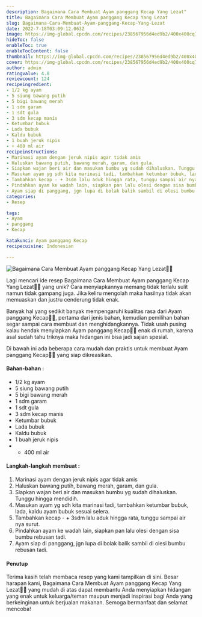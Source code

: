 ```yaml
---
description: Bagaimana Cara Membuat Ayam panggang Kecap Yang Lezat"
title: Bagaimana Cara Membuat Ayam panggang Kecap Yang Lezat
slug: Bagaimana-Cara-Membuat-Ayam-panggang-Kecap-Yang-Lezat
date: 2022-7-18T03:09:12.063Z
image: https://img-global.cpcdn.com/recipes/238567956d4ed9b2/400x400cq70/photo.jpg
hideToc: false
enableToc: true
enableTocContent: false
thumbnail: https://img-global.cpcdn.com/recipes/238567956d4ed9b2/400x400cq70/photo.jpg
cover: https://img-global.cpcdn.com/recipes/238567956d4ed9b2/400x400cq70/photo.jpg
author: admin
ratingvalue: 4.8
reviewcount: 124
recipeingredient:
- 1/2 kg ayam
- 5 siung bawang putih
- 5 bigi bawang merah
- 1 sdm garam
- 1 sdt gula
- 3 sdm kecap manis
- Ketumbar bubuk
- Lada bubuk
- Kaldu bubuk
- 1 buah jeruk nipis
- + 400 ml air
recipeinstructions:
- Marinasi ayam dengan jeruk nipis agar tidak amis
- Haluskan bawang putih, bawang merah, garam, dan gula.
- Siapkan wajan beri air dan masukan bumbu yg sudah dihaluskan. Tunggu hingga mendidih.
- Masukan ayam yg sdh kita marinasi tadi, tambahkan ketumbar bubuk, lada, kaldu ayam bubuk sesuai selera.
- Tambahkan kecap - + 3sdm lalu aduk hingga rata, tunggu sampai air nya surut.
- Pindahkan ayam ke wadah lain, siapkan pan lalu olesi dengan sisa bumbu rebusan tadi.
- Ayam siap di panggang, jgn lupa di bolak balik sambil di olesi bumbu rebusan tadi.
categories:
- Resep

tags:
- Ayam
- panggang
- Kecap

katakunci: Ayam panggang Kecap
recipecuisine: Indonesian

---
```


![Bagaimana Cara Membuat Ayam panggang Kecap Yang Lezat👩‍🍳](https://img-global.cpcdn.com/recipes/238567956d4ed9b2/400x400cq70/photo.jpg)

Lagi mencari ide resep Bagaimana Cara Membuat Ayam panggang Kecap Yang Lezat👩‍🍳 yang unik? Cara menyiapkannya memang tidak terlalu sulit namun tidak gampang juga. Jika keliru mengolah maka hasilnya tidak akan memuaskan dan justru cenderung tidak enak.

Banyak hal yang sedikit banyak mempengaruhi kualitas rasa dari Ayam panggang Kecap👩‍🍳, pertama dari jenis bahan, kemudian pemilihan bahan segar sampai cara membuat dan menghidangkannya. Tidak usah pusing kalau hendak menyiapkan Ayam panggang Kecap👩‍🍳 enak di rumah, karena asal sudah tahu triknya maka hidangan ini bisa jadi sajian spesial.

Di bawah ini ada beberapa cara mudah dan praktis untuk membuat Ayam panggang Kecap👩‍🍳 yang siap dikreasikan.

<!--inarticleads1-->

#### Bahan-bahan :

- 1/2 kg ayam
- 5 siung bawang putih
- 5 bigi bawang merah
- 1 sdm garam
- 1 sdt gula
- 3 sdm kecap manis
- Ketumbar bubuk
- Lada bubuk
- Kaldu bubuk
- 1 buah jeruk nipis
- + 400 ml air

<!--inarticleads2-->

#### Langkah-langkah membuat :

1. Marinasi ayam dengan jeruk nipis agar tidak amis
1. Haluskan bawang putih, bawang merah, garam, dan gula.
1. Siapkan wajan beri air dan masukan bumbu yg sudah dihaluskan. Tunggu hingga mendidih.
1. Masukan ayam yg sdh kita marinasi tadi, tambahkan ketumbar bubuk, lada, kaldu ayam bubuk sesuai selera.
1. Tambahkan kecap - + 3sdm lalu aduk hingga rata, tunggu sampai air nya surut.
1. Pindahkan ayam ke wadah lain, siapkan pan lalu olesi dengan sisa bumbu rebusan tadi.
1. Ayam siap di panggang, jgn lupa di bolak balik sambil di olesi bumbu rebusan tadi.

#### Penutup

Terima kasih telah membaca resep yang kami tampilkan di sini. Besar harapan kami, Bagaimana Cara Membuat Ayam panggang Kecap Yang Lezat👩‍🍳 yang mudah di atas dapat membantu Anda menyiapkan hidangan yang enak untuk keluarga/teman maupun menjadi inspirasi bagi Anda yang berkeinginan untuk berjualan makanan. Semoga bermanfaat dan selamat mencoba!